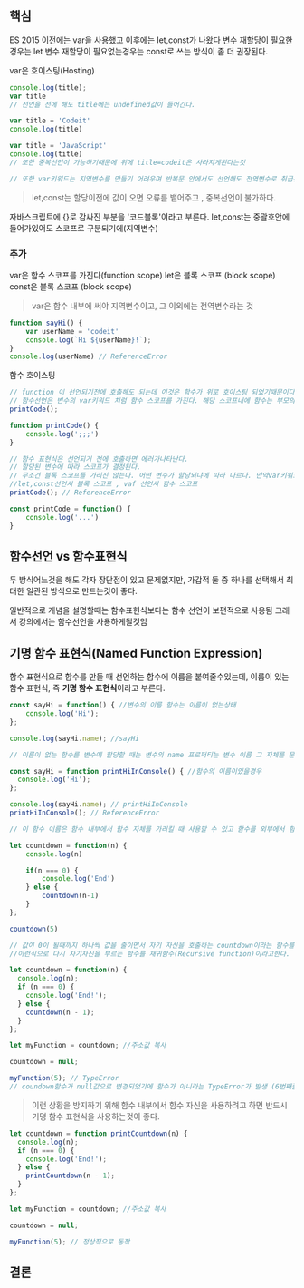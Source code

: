 ## 핵심
ES 2015 이전에는 var을 사용했고 이후에는 let,const가 나왔다
변수 재할당이 필요한경우는 let
변수 재할당이 필요없는경우는 const로 쓰는 방식이 좀 더 권장된다.

var은 호이스팅(Hosting) 
```js
console.log(title);
var title
// 선언을 전에 해도 title에는 undefined값이 들어간다.

var title = 'Codeit'
console.log(title)

var title = 'JavaScript'
console.log(title)
// 또한 중복선언이 가능하기때문에 위에 title=codeit은 사라지게된다는것

// 또한 var키워드는 지역변수를 만들기 어려우며 반복문 안에서도 선언해도 전역변수로 취급된다.
```
> let,const는 할당이전에 값이 오면 오류를 뱉어주고 , 중복선언이 불가하다.

자바스크립트에 {}로 감싸진 부분을 '코드블록'이라고 부른다. let,const는 중괄호안에 들어가있어도 스코프로 구분되기에(지역변수)

### **추가**
var은 함수 스코프를 가진다(function scope)
let은 블록 스코프 (block scope)
const은 블록 스코프 (block scope)
> var은 함수 내부에 써야 지역변수이고, 그 이외에는 전역변수라는 것

```js
function sayHi() {
	var userName = 'codeit'
	console.log(`Hi ${userName}!`);
}
console.log(userName) // ReferenceError
```

함수 호이스팅
```js
// function 이 선언되기전에 호출해도 되는데 이것은 함수가 위로 호이스팅 되었기때문이다.
// 함수선언은 변수의 var키워드 처럼 함수 스코프를 가진다. 해당 스코프내에 함수는 부모의 함수내부에서만 사용이 가능하다. 다만 for,while같은 문에서 사용이가능하다.
printCode();

function printCode() {
	console.log(';;;')
}

// 함수 표현식은 선언되기 전에 호출하면 에러가나타난다.
// 할당된 변수에 따라 스코프가 결정된다.
// 무조건 블록 스코프를 가리진 않는다. 어떤 변수가 할당되냐에 따라 다르다. 만약var키워드로 선언했다면 그 함수는 당연히 함수 스코프를 가지게된다.
//let,const선언시 블록 스코프 , vaf 선언시 함수 스코프
printCode(); // ReferenceError

const printCode = function() {
	console.log('...')
}
```

## 함수선언 vs 함수표현식
두 방식어느것을 해도 각자 장단점이 있고 문제없지만, 가갑적 둘 중 하나를 선택해서 최대한 일관된 방식으로 만드는것이 좋다.

일반적으로 개념을 설명할때는 함수표현식보다는 함수 선언이 보편적으로 사용됨
그래서 강의에서는 함수선언을 사용하게될것임

## 기명 함수 표현식(Named Function Expression)
함수 표현식으로 함수를 만들 때 선언하는 함수에 이름을 붙여줄수있는데, 이름이 있는 함수 표현식, 즉 **기명 함수 표현식**이라고 부른다.
```js
const sayHi = function() { //변수의 이름 함수는 이름이 없는상태
	console.log('Hi');
};

console.log(sayHi.name); //sayHi

// 이름이 없는 함수를 변수에 할당할 때는 변수의 name 프로퍼티는 변수 이름 그 자체를 문자열로 가지게 된다. 하지만 함수에 이름을 붙여주게 되면, name 속성은 함수 이름을 문자열로 갖게 된다.

const sayHi = function printHiInConsole() { //함수의 이름이있을경우
  console.log('Hi');
};

console.log(sayHi.name); // printHiInConsole
printHiInConsole(); // ReferenceError

// 이 함수 이름은 함수 내부에서 함수 자체를 가리킬 때 사용할 수 있고 함수를 외부에서 함수를 호출할 때 사용할수는 없습니다.
```

```js
let countdown = function(n) {
	console.log(n)

	if(n === 0) {
		console.log('End')
	} else {
		countdown(n-1)
	}
};

countdown(5)

// 값이 0이 될때까지 하나씩 값을 줄이면서 자기 자신을 호출하는 countdown이라는 함수를 표현식으로 작성
//이런식으로 다시 자기자신을 부르는 함수를 재귀함수(Recursive function)이라고한다.
```
```js
let countdown = function(n) {
  console.log(n);
  if (n === 0) {
    console.log('End!');
  } else {
    countdown(n - 1);
  }
};

let myFunction = countdown; //주소값 복사

countdown = null;

myFunction(5); // TypeError
// coundown함수가 null값으로 변경되었기에 함수가 아니라는 TypeError가 발생 (6번째줄)
```
> 이런 상황을 방지하기 위해 함수 내부에서 함수 자신을 사용하려고 하면 반드시 기명 함수 표현식을 사용하는것이 좋다.

```js
let countdown = function printCountdown(n) {
  console.log(n);
  if (n === 0) {
    console.log('End!');
  } else {
    printCountdown(n - 1);
  }
};

let myFunction = countdown; //주소값 복사

countdown = null;

myFunction(5); // 정상적으로 동작

```

## 결론
